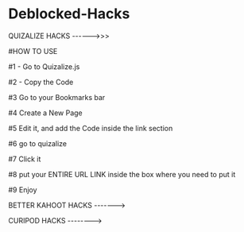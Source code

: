 # Deblocked-Hacks




QUIZALIZE HACKS ------>>>

#HOW TO USE

#1 - Go to Quizalize.js

#2 - Copy the Code

#3 Go to your Bookmarks bar

#4 Create a New Page

#5 Edit it, and add the Code inside the link section

#6 go to quizalize

#7 Click it

#8 put your ENTIRE URL LINK inside the box where you need to put it

#9 Enjoy




BETTER KAHOOT HACKS ------->


CURIPOD HACKS -------->
